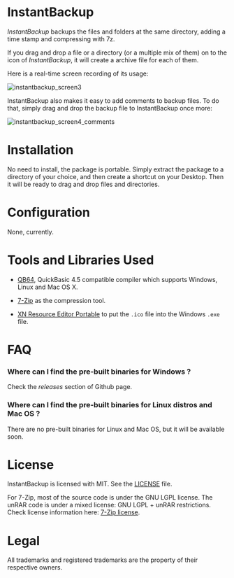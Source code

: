 # InstantBackup
*InstantBackup* backups the files and folders at the same directory, adding a time stamp and compressing with 7z.

If you drag and drop a file or a directory (or a multiple mix of them) on to the icon of *InstantBackup*, it will create a archive file for each of them.

Here is a real-time screen recording of its usage:

![instantbackup_screen3](https://user-images.githubusercontent.com/2071639/31129245-a7f3c3da-a85c-11e7-8ab8-4db3b5120a3f.gif)

InstantBackup also makes it easy to add comments to backup files.
To do that, simply drag and drop the backup file to InstantBackup once more:

![instantbackup_screen4_comments](https://user-images.githubusercontent.com/2071639/31129250-ad990a16-a85c-11e7-803f-461e743b49c5.gif)


# Installation
No need to install, the package is portable.
Simply extract the package to a directory of your choice,
and then create a shortcut on your Desktop.
Then it will be ready to drag and drop files and directories.


# Configuration
None, currently.


# Tools and Libraries Used
- [QB64](http://www.qb64.net/), QuickBasic 4.5 compatible compiler which supports Windows, Linux and Mac OS X.

- [7-Zip](http://www.7-zip.org) as the compression tool.

- [XN Resource Editor Portable](https://portableapps.com/apps/utilities/xn_resource_editor_portable) to put the `.ico` file into the Windows `.exe` file.


# FAQ

### Where can I find the pre-built binaries for Windows ?

Check the _releases_ section of Github page.

### Where can I find the pre-built binaries for Linux distros and Mac OS ?

There are no pre-built binaries for Linux and Mac OS, but it will be available soon.


# License

InstantBackup is licensed with MIT.
See the [LICENSE](LICENSE.txt) file.

For 7-Zip, most of the source code is under the GNU LGPL license.
The unRAR code is under a mixed license: GNU LGPL + unRAR restrictions.
Check license information here: [7-Zip license](7z/License.txt).


# Legal

All trademarks and registered trademarks are the property of their respective owners.
